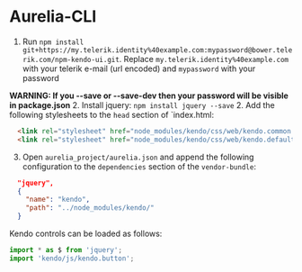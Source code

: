 # Aurelia-CLI


1. Run `npm install git+https://my.telerik.identity%40example.com:mypassword@bower.telerik.com/npm-kendo-ui.git`. Replace `my.telerik.identity%40example.com` with your telerik e-mail (url encoded) and `mypassword` with your password

**WARNING: If you --save or --save-dev then your password will be visible in package.json**
2. Install jquery: `npm install jquery --save`
2. Add the following stylesheets to the `head` section of `index.html:
```html
  <link rel="stylesheet" href="node_modules/kendo/css/web/kendo.common.core.min.css">
  <link rel="stylesheet" href="node_modules/kendo/css/web/kendo.default.min.css">
```
3. Open `aurelia_project/aurelia.json` and append the following configuration to the `dependencies` section of the `vendor-bundle`:
```json
  "jquery",
  {
    "name": "kendo",
    "path": "../node_modules/kendo/"
  }
```

Kendo controls can be loaded as follows:
```javascript
import * as $ from 'jquery';
import 'kendo/js/kendo.button';
```

